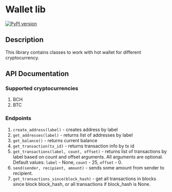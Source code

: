 # Wallet lib
[![PyPI version](https://badge.fury.io/py/wallet-lib.svg)](https://badge.fury.io/py/wallet-lib)
## Description
This library contains classes to work with hot wallet for different cryptocurrency.
## API Documentation
### Supported cryptocurrencies
1. BCH
2. BTC
### Endpoints
1. `create_address(label)` - creates address by label
2. `get_addresses(label)` - returns list of addresses by label
3. `get_balance()` - returns current balance
4. `get_transaction(tx_id)` - returns transaction info by tx id
5. `get_transactions(label, count, offset)` - returns list of transactions by label based on count and offset arguments. All arguments are optional. Default values: `label` - None, `count` - 25, `offset` - 0.
6. `send(sender, recipient, amount)` - sends some amount from sender to recipient.
7. `get_transactions_since(block_hash)` - get all transactions in blocks since block block_hash, or all transactions if block_hash is None.